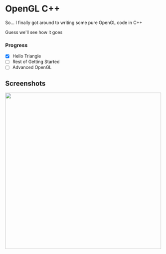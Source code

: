 # OpenGL C++
So... I finally got around to writing some pure OpenGL code in C++

Guess we'll see how it goes


### Progress
- [X] Hello Triangle
- [ ] Rest of Getting Started
- [ ] Advanced OpenGL

## Screenshots
<img src="https://github.com/JasonGrace2282/learn-gl/assets/110117391/b485d4e3-6b7b-44ec-aaea-110de7601747" width="500">

